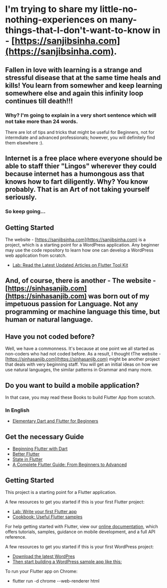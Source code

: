 # I'm trying to share my little-no-nothing-experiences on many-things-that-I-don't-want-to-know in - [https://sanjibsinha.com](https://sanjibsinha.com).

## Fallen in love with learning is a strange and stressful disease that at the same time heals and kills! You learn from somewher and keep learning somewhere else and again this infinity loop continues till death!!!
### Why? I'm going to explain in a very short sentence which will not take more than 24 words. 
There are lot of tips and tricks that might be useful for Beginners, not for intermdiate and advanced professionals; however, you will definitely find them elsewhere :). 
## Internet is a free place where everyone should be able to staff thier "Lingos" wherever they could because internet has a humongous ass that knows how to fart diligently. Why? You know probably. That is an Art of not taking yourself seriously.
### So keep going...

## Getting Started

The website - [https://sanjibsinha.com](https://sanjibsinha.com) is a project, which is a starting point for a WordPress application. Any beginner may use the code repository to learn how one can develop a WordPress web application from scratch.

- [Lab: Read the Latest Updated Articles on Flutter Tool Kit](https://sanjibsinha.com/category/flutter)

## And, of course, there is another - The website - [https://sinhasanjib.com](https://sinhasanjib.com) was born out of my impetuous passion for Language. Not any programming or machine language this time, but human or natural language. 

## Have you not coded before?
Well, we have a commonness. 
It's because at one point we all started as non-coders who had not coded before. 
As a result, I thought tThe website - [https://sinhasanjib.com](https://sinhasanjib.com) might be another project that deals with very beginning staff.
You will get an initial ideas on how we use natural languages, the similar patterns in Grammar and many more. 
## Do you want to build a mobile application?
In that case, you may read these Books to build Flutter App from scratch.
### In English
- [Elementary Dart and Flutter for Beginners](https://leanpub.com/elementarydartandflutterforbeginners)



## Get the necessary Guide


- [Beginning Flutter with Dart](https://leanpub.com/beginningflutterwithdart)
- [Better Flutter](https://leanpub.com/betterflutter)
- [State in Flutter](https://leanpub.com/stateinflutter)
- [A Complete Flutter Guide: From Beginners to Advanced](https://leanpub.com/b/acompleteflutterguidefrombeginnerstoadvanced)


## Getting Started

This project is a starting point for a Flutter application.

A few resources to get you started if this is your first Flutter project:

- [Lab: Write your first Flutter app](https://flutter.dev/docs/get-started/codelab)
- [Cookbook: Useful Flutter samples](https://flutter.dev/docs/cookbook)

For help getting started with Flutter, view our
[online documentation](https://flutter.dev/docs), which offers tutorials,
samples, guidance on mobile development, and a full API reference.

A few resources to get you started if this is your first WordPress project:

- [Download the latest WordPres](https://wordpress.org)
- [Then start building a WordPress sample app like this:](https://sanjibsinha.com)

To run your Flutter app on Chrome:

- flutter run -d chrome --web-renderer html

